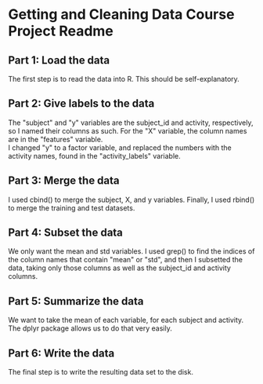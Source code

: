 # Getting and Cleaning Data Course Project Readme

## Part 1: Load the data

The first step is to read the data into R. This should be self-explanatory. 

## Part 2: Give labels to the data

The "subject" and "y" variables are the subject_id and activity, respectively, so I named their columns as such. For the "X" variable, the column names are in the "features" variable.  
I changed "y" to a factor variable, and replaced the numbers with the activity names, found in the "activity_labels" variable. 

## Part 3: Merge the data

I used cbind() to merge the subject, X, and y variables. Finally, I used rbind() to merge the training and test datasets. 

## Part 4: Subset the data

We only want the mean and std variables. I used grep() to find the indices of the column names that contain "mean" or "std", and then I subsetted the data, taking only those columns as well as the subject_id and activity columns. 

## Part 5: Summarize the data

We want to take the mean of each variable, for each subject and activity. The dplyr package allows us to do that very easily. 

## Part 6: Write the data

The final step is to write the resulting data set to the disk. 
